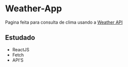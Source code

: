 # Weather-App

Pagina feita para consulta de clima usando a [Weather API](https://openweathermap.org/api)

## Estudado
* ReactJS
* Fetch
* API'S
